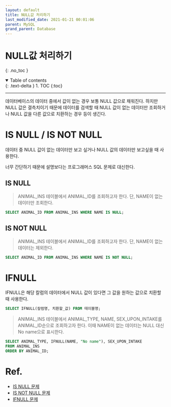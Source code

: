 ```yaml
---
layout: default
title: NULL값 처리하기
last_modified_date: 2021-01-21 00:01:06
parent: MySQL
grand_parent: Database
---
```


# NULL값 처리하기

{: .no_toc }

<details open markdown="block">
  <summary>
    Table of contents
  </summary>
  {: .text-delta }
1. TOC
{:toc}
</details>

---

데이터베이스의 데이터 중에서 값이 없는 경우 보통 NULL 값으로 채워진다. 하지만 NULL 값은 결측치이기 때문에 데이터를 검색할 때 NULL 값이 없는 데이터만 조회하거나 NULL 값을 다른 값으로 치환하는 경우 등이 생긴다.

# IS NULL / IS NOT NULL

데이터 중 NULL 값이 없는 데이터만 보고 싶거나 NULL 값의 데이터만 보고싶을 때 사용한다.

너무 간단하기 때문에 설명보다는 프로그래머스 SQL 문제로 대신한다.

## IS NULL

> ANIMAL_INS 테이블에서 ANIMAL_ID를 조회하고자 한다. 단, NAME이 없는 데이터만 조회한다.

```sql
SELECT ANIMAL_ID FROM ANIMAL_INS WHERE NAME IS NULL;
```

## IS NOT NULL

> ANIMAL_INS 테이블에서 ANIMAL_ID를 조회하고자 한다. 단, NAME이 없는 데이터는 제외한다.

```sql
SELECT ANIMAL_ID FROM ANIMAL_INS WHERE NAME IS NOT NULL;
```

# IFNULL

IFNULL은 해당 칼럼의 데이터에서 NULL 값이 있다면 그 값을 원하는 값으로 치환할 때 사용한다.

```sql
SELECT IFNULL(칼럼명, 치환할_값) FROM 테이블명;
```

> ANIMAL_INS 테이블에서 ANIMAL_TYPE, NAME, SEX_UPON_INTAKE를 ANIMAL_ID순으로 조회하고자 한다. 이때 NAME이 없는 데이터는 NULL 대신 No name으로 표시한다.

```sql
SELECT ANIMAL_TYPE, IFNULL(NAME, "No name"), SEX_UPON_INTAKE
FROM ANIMAL_INS
ORDER BY ANIMAL_ID;
```

# Ref.

- [IS NULL 문제](https://programmers.co.kr/learn/courses/30/lessons/59039)
- [IS NOT NULL 문제](https://programmers.co.kr/learn/courses/30/lessons/59407)
- [IFNULL 문제](https://programmers.co.kr/learn/courses/30/lessons/59410)
